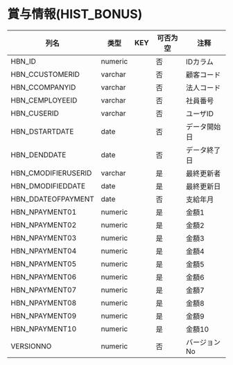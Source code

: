 # 賞与情報(HIST_BONUS)
| 列名   | 类型   | KEY  | 可否为空 | 注释   |
| ---- | ---- | ---- | ---- | ---- |
|HBN_ID|numeric||否|IDカラム  |
|HBN_CCUSTOMERID|varchar||否|顧客コード|
|HBN_CCOMPANYID|varchar||否|法人コード|
|HBN_CEMPLOYEEID|varchar||否|社員番号|
|HBN_CUSERID|varchar||否|ユーザID|
|HBN_DSTARTDATE|date||否|データ開始日|
|HBN_DENDDATE|date||否|データ終了日|
|HBN_CMODIFIERUSERID|varchar||是|最終更新者|
|HBN_DMODIFIEDDATE|date||是|最終更新日|
|HBN_DDATEOFPAYMENT|date||否|支給年月|
|HBN_NPAYMENT01|numeric||是|金額1|
|HBN_NPAYMENT02|numeric||是|金額2|
|HBN_NPAYMENT03|numeric||是|金額3|
|HBN_NPAYMENT04|numeric||是|金額4|
|HBN_NPAYMENT05|numeric||是|金額5|
|HBN_NPAYMENT06|numeric||是|金額6|
|HBN_NPAYMENT07|numeric||是|金額7|
|HBN_NPAYMENT08|numeric||是|金額8|
|HBN_NPAYMENT09|numeric||是|金額9|
|HBN_NPAYMENT10|numeric||是|金額10|
|VERSIONNO|numeric||否|バージョンNo  |

